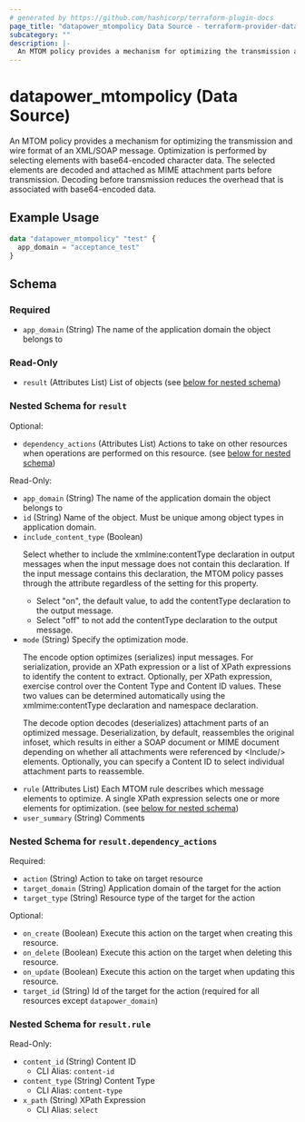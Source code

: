 ```yaml
---
# generated by https://github.com/hashicorp/terraform-plugin-docs
page_title: "datapower_mtompolicy Data Source - terraform-provider-datapower"
subcategory: ""
description: |-
  An MTOM policy provides a mechanism for optimizing the transmission and wire format of an XML/SOAP message. Optimization is performed by selecting elements with base64-encoded character data. The selected elements are decoded and attached as MIME attachment parts before transmission. Decoding before transmission reduces the overhead that is associated with base64-encoded data.
---
```


# datapower_mtompolicy (Data Source)

An MTOM policy provides a mechanism for optimizing the transmission and wire format of an XML/SOAP message. Optimization is performed by selecting elements with base64-encoded character data. The selected elements are decoded and attached as MIME attachment parts before transmission. Decoding before transmission reduces the overhead that is associated with base64-encoded data.

## Example Usage

```terraform
data "datapower_mtompolicy" "test" {
  app_domain = "acceptance_test"
}
```

<!-- schema generated by tfplugindocs -->
## Schema

### Required

- `app_domain` (String) The name of the application domain the object belongs to

### Read-Only

- `result` (Attributes List) List of objects (see [below for nested schema](#nestedatt--result))

<a id="nestedatt--result"></a>
### Nested Schema for `result`

Optional:

- `dependency_actions` (Attributes List) Actions to take on other resources when operations are performed on this resource. (see [below for nested schema](#nestedatt--result--dependency_actions))

Read-Only:

- `app_domain` (String) The name of the application domain the object belongs to
- `id` (String) Name of the object. Must be unique among object types in application domain.
- `include_content_type` (Boolean) <p>Select whether to include the xmlmine:contentType declaration in output messages when the input message does not contain this declaration. If the input message contains this declaration, the MTOM policy passes through the attribute regardless of the setting for this property.</p><ul><li>Select "on", the default value, to add the contentType declaration to the output message.</li><li>Select "off" to not add the contentType declaration to the output message.</li></ul>
- `mode` (String) Specify the optimization mode. <p>The encode option optimizes (serializes) input messages. For serialization, provide an XPath expression or a list of XPath expressions to identify the content to extract. Optionally, per XPath expression, exercise control over the Content Type and Content ID values. These two values can be determined automatically using the xmlmime:contentType declaration and namespace declaration.</p><p>The decode option decodes (deserializes) attachment parts of an optimized message. Deserialization, by default, reassembles the original infoset, which results in either a SOAP document or MIME document depending on whether all attachments were referenced by &lt;Include/> elements. Optionally, you can specify a Content ID to select individual attachment parts to reassemble.</p>
- `rule` (Attributes List) Each MTOM rule describes which message elements to optimize. A single XPath expression selects one or more elements for optimization. (see [below for nested schema](#nestedatt--result--rule))
- `user_summary` (String) Comments

<a id="nestedatt--result--dependency_actions"></a>
### Nested Schema for `result.dependency_actions`

Required:

- `action` (String) Action to take on target resource
- `target_domain` (String) Application domain of the target for the action
- `target_type` (String) Resource type of the target for the action

Optional:

- `on_create` (Boolean) Execute this action on the target when creating this resource.
- `on_delete` (Boolean) Execute this action on the target when deleting this resource.
- `on_update` (Boolean) Execute this action on the target when updating this resource.
- `target_id` (String) Id of the target for the action (required for all resources except `datapower_domain`)


<a id="nestedatt--result--rule"></a>
### Nested Schema for `result.rule`

Read-Only:

- `content_id` (String) Content ID
  - CLI Alias: `content-id`
- `content_type` (String) Content Type
  - CLI Alias: `content-type`
- `x_path` (String) XPath Expression
  - CLI Alias: `select`
